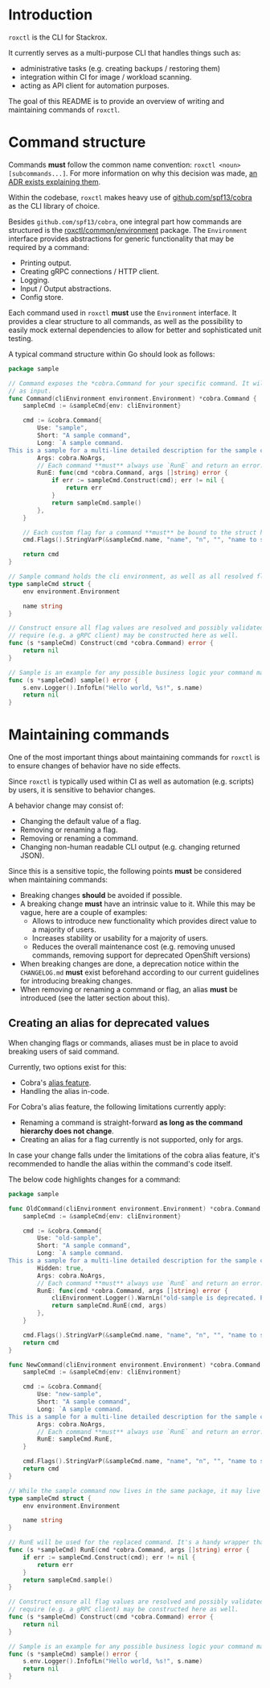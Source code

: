 # Introduction

`roxctl` is the CLI for Stackrox.

It currently serves as a multi-purpose CLI that handles things such as:
- administrative tasks (e.g. creating backups / restoring them)
- integration within CI for image / workload scanning.
- acting as API client for automation purposes.

The goal of this README is to provide an overview of writing and maintaining commands of `roxctl`.

# Command structure

Commands **must** follow the common name convention: `roxctl <noun> [subcommands...]`.
For more information on why this decision was made, [an ADR exists explaining them](https://github.com/stackrox/architecture-decision-records/blob/main/stackrox/ADR-0004-roxctl-subcommands-layout.md).

Within the codebase, `roxctl` makes heavy use of [github.com/spf13/cobra](https://pkg.go.dev/github.com/spf13/cobra) as
the CLI library of choice.

Besides `github.com/spf13/cobra`, one integral part how commands are structured is the [roxctl/common/environment](https://github.com/stackrox/stackrox/tree/master/roxctl/common/environment) package.
The `Environment` interface provides abstractions for generic functionality that may be required by a command:
- Printing output.
- Creating gRPC connections / HTTP client.
- Logging.
- Input / Output abstractions.
- Config store.

Each command used in `roxctl` **must** use the `Environment` interface. It provides a clear structure to all commands,
as well as the possibility to easily mock external dependencies to allow for better and sophisticated unit testing.

A typical command structure within Go should look as follows:
```go
package sample

// Command exposes the *cobra.Command for your specific command. It will **always** take a environment.Environment
// as input.
func Command(cliEnvironment environment.Environment) *cobra.Command {
    sampleCmd := &sampleCmd{env: cliEnvironment}

	cmd := &cobra.Command{
		Use: "sample",
		Short: "A sample command",
		Long: `A sample command.
This is a sample for a multi-line detailed description for the sample command`,
        Args: cobra.NoArgs,
		// Each command **must** always use `RunE` and return an error.
		RunE: func(cmd *cobra.Command, args []string) error {
			if err := sampleCmd.Construct(cmd); err != nil {
				return err
			}
			return sampleCmd.sample()
		},
    }

	// Each custom flag for a command **must** be bound to the struct holding all relevant properties for a command.
	cmd.Flags().StringVarP(&sampleCmd.name, "name", "n", "", "name to say hello to")

	return cmd
}

// Sample command holds the cli environment, as well as all resolved flag values. This makes unit testing easier.
type sampleCmd struct {
	env environment.Environment

	name string
}

// Construct ensure all flag values are resolved and possibly validated. Any additional external dependency that you may
// require (e.g. a gRPC client) may be constructed here as well.
func (s *sampleCmd) Construct(cmd *cobra.Command) error {
	return nil
}

// Sample is an example for any possible business logic your command may execute.
func (s *sampleCmd) sample() error {
	s.env.Logger().InfofLn("Hello world, %s!", s.name)
	return nil
}
```

# Maintaining commands

One of the most important things about maintaining commands for `roxctl` is to ensure changes of behavior have no side
effects.

Since `roxctl` is typically used within CI as well as automation (e.g. scripts) by users, it is sensitive to behavior
changes.

A behavior change may consist of:
- Changing the default value of a flag.
- Removing or renaming a flag.
- Removing or renaming a command.
- Changing non-human readable CLI output (e.g. changing returned JSON).

Since this is a sensitive topic, the following points **must** be considered when maintaining commands:
- Breaking changes **should** be avoided if possible.
- A breaking change **must** have an intrinsic value to it. While this may be vague, here are a couple of examples:
  - Allows to introduce new functionality which provides direct value to a majority of users.
  - Increases stability or usability for a majority of users.
  - Reduces the overall maintenance cost (e.g. removing unused commands, removing support for deprecated
    OpenShift versions)
- When breaking changes are done, a deprecation notice within the `CHANGELOG.md` **must** exist beforehand
  according to our current guidelines for introducing breaking changes.
- When removing or renaming a command or flag, an alias **must** be introduced (see the latter section about this).

## Creating an alias for deprecated values

When changing flags or commands, aliases must be in place to avoid breaking users of said command.

Currently, two options exist for this:
- Cobra's [alias feature](https://pkg.go.dev/github.com/spf13/cobra#Command).
- Handling the alias in-code.

For Cobra's alias feature, the following limitations currently apply:
- Renaming a command is straight-forward **as long as the command hierarchy does not change**.
- Creating an alias for a flag currently is not supported, only for args.

In case your change falls under the limitations of the cobra alias feature, it's recommended to handle the alias within
the command's code itself.

The below code highlights changes for a command:
```go
package sample

func OldCommand(cliEnvironment environment.Environment) *cobra.Command {
	sampleCmd := &sampleCmd{env: cliEnvironment}

	cmd := &cobra.Command{
		Use: "old-sample",
		Short: "A sample command",
		Long: `A sample command.
This is a sample for a multi-line detailed description for the sample command`,
        Hidden: true,
		Args: cobra.NoArgs,
		// Each command **must** always use `RunE` and return an error.
		RunE: func(cmd *cobra.Command, args []string) error {
			cliEnvironment.Logger().WarnLn("old-sample is deprecated. Please use new-sample.")
			return sampleCmd.RunE(cmd, args)
		},
	}

	cmd.Flags().StringVarP(&sampleCmd.name, "name", "n", "", "name to say hello to")
    return cmd
}

func NewCommand(cliEnvironment environment.Environment) *cobra.Command {
	sampleCmd := &sampleCmd{env: cliEnvironment}

	cmd := &cobra.Command{
		Use: "new-sample",
		Short: "A sample command",
		Long: `A sample command.
This is a sample for a multi-line detailed description for the sample command`,
		Args: cobra.NoArgs,
		// Each command **must** always use `RunE` and return an error.
		RunE: sampleCmd.RunE,
	}

	cmd.Flags().StringVarP(&sampleCmd.name, "name", "n", "", "name to say hello to")
	return cmd
}

// While the sample command now lives in the same package, it may live in a completely different package.
type sampleCmd struct {
	env environment.Environment

	name string
}

// RunE will be used for the replaced command. It's a handy wrapper that is optional but preferred.
func (s *sampleCmd) RunE(cmd *cobra.Command, args []string) error {
	if err := sampleCmd.Construct(cmd); err != nil {
		return err
	}
	return sampleCmd.sample()
}

// Construct ensure all flag values are resolved and possibly validated. Any additional external dependency that you may
// require (e.g. a gRPC client) may be constructed here as well.
func (s *sampleCmd) Construct(cmd *cobra.Command) error {
	return nil
}

// Sample is an example for any possible business logic your command may execute.
func (s *sampleCmd) sample() error {
	s.env.Logger().InfofLn("Hello world, %s!", s.name)
	return nil
}
```